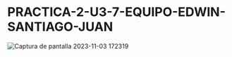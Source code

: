 # PRACTICA-2-U3-7-EQUIPO-EDWIN-SANTIAGO-JUAN
![Captura de pantalla 2023-11-03 172319](https://github.com/EDWINYAHIR13/PRACTICA-2-U3-7-EQUIPO-EDWIN-SANTIAGO-JUAN/assets/148461746/d36ff94d-6f80-4f28-a3d6-0c7c14f8d2bf)
